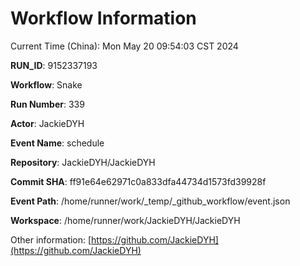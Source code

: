 # Workflow Information

Current Time (China): Mon May 20 09:54:03 CST 2024  

**RUN_ID**: 9152337193  

**Workflow**: Snake  

**Run Number**: 339  

**Actor**: JackieDYH  

**Event Name**: schedule  

**Repository**: JackieDYH/JackieDYH  

**Commit SHA**: ff91e64e62971c0a833dfa44734d1573fd39928f  

**Event Path**: /home/runner/work/_temp/_github_workflow/event.json  

**Workspace**: /home/runner/work/JackieDYH/JackieDYH  

Other information: [https://github.com/JackieDYH](https://github.com/JackieDYH)
